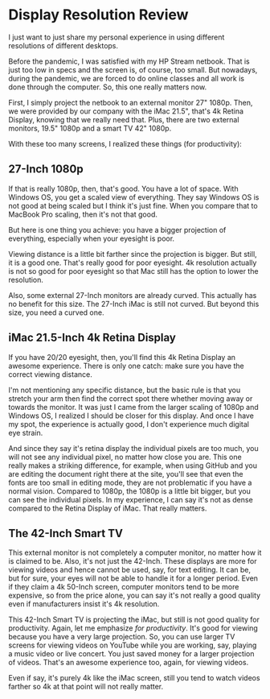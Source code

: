 # Display Resolution Review
I just want to just share my personal 
experience in using different resolutions 
of different desktops. 

Before the pandemic, I was satisfied with
my HP Stream netbook. That is just
too low in specs and the screen is,
of course, too small. 
But nowadays, during the pandemic,
we are forced to do online classes
and all work is done through the computer.
So, this one really matters now.

First, I simply project the netbook
to an external monitor 27" 1080p. Then, 
we were provided by our company
with the iMac 21.5", 
that's 4k Retina Display, 
knowing that we really need that.
Plus, there are two external 
monitors, 19.5" 1080p and
a smart TV 42" 1080p.

With these too many screens, I realized
these things (for productivity):

## 27-Inch 1080p
If that is really 1080p, then, that's good.
You have a lot of space. With Windows OS,
you get a scaled view of everything. They
say Windows OS is not good at being scaled but
I think it's just fine. When you compare that
to MacBook Pro scaling, then it's not that
good.

But here is one thing you achieve: 
you have a bigger projection of everything,
especially when your eyesight is poor.

Viewing distance is a little bit farther
since the projection is bigger. But still, it
is a good one. That's really good for poor
eyesight. 4k resolution actually is not so
good for poor eyesight so that Mac 
still has the option to 
lower the resolution.

Also, some external 27-Inch monitors
are already curved. This actually has no
benefit for this size.
The 27-Inch iMac is still not curved.
But beyond this size, you need a curved one.

## iMac 21.5-Inch 4k Retina Display
If you have 20/20 eyesight, then, 
you'll find this 4k Retina Display an 
awesome experience. There is only one
catch: make sure you have the correct
viewing distance.

I'm not mentioning any specific distance,
but the basic rule is that you stretch your
arm then find the correct spot there
whether moving away or towards the monitor.
It was just I came from the larger
scaling of 1080p and Windows OS, I 
realized I should be closer for this 
display. And once I have my spot, 
the experience is actually good,
I don't experience much digital
eye strain.

And since they say it's retina display
the individual pixels are too much, you
will not see any individual pixel, no matter
how close you are.
This one really makes a 
striking difference, for example,
when using GitHub and you are editing the
document right there at the site,
you'll see that even the fonts are too
small in editing mode, they are not problematic
if you have a normal vision.
Compared to 1080p, the 1080p is 
a little bit bigger,
but you can see the individual pixels.
In my experience, 
I can say it's not as dense compared to
the Retina Display of iMac. That really
matters.

## The 42-Inch Smart TV
This external monitor is not completely
a computer monitor, no matter how it is claimed
to be. Also, it's not just the 42-Inch.
These displays are more for viewing videos 
and hence cannot be used, say, for
text editing. It can be, but for sure, your eyes
will not be able to handle it for a longer
period. Even if they claim a 4k 50-Inch 
screen, computer monitors tend to be more expensive,
so from the price alone, you can say it's not
really a good quality even if manufacturers
insist it's 4k resolution.

This 42-Inch Smart TV is projecting the 
iMac, but still is not good quality
for productivity. Again, let me emphasize
*for productivity*. It's
good for viewing because you have a very
large projection. So, you can use larger
TV screens for viewing videos on YouTube
while you are working, say, playing a 
music video or live concert. 
You just saved money for a larger projection
of videos. That's an awesome 
experience too, again, for 
viewing videos.

Even if say, it's purely 4k like the iMac
screen, still you tend to watch videos 
farther so 4k at that point will not really
matter.

